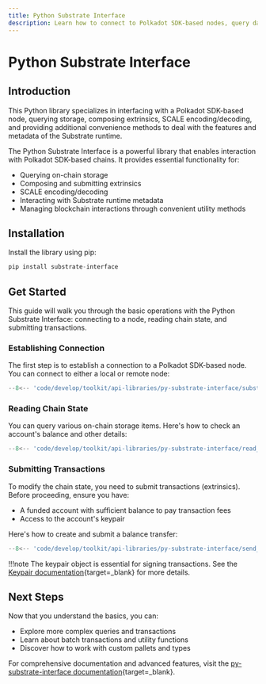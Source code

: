 ```yaml
---
title: Python Substrate Interface
description: Learn how to connect to Polkadot SDK-based nodes, query data, submit transactions, and manage blockchain interactions using the Python Substrate Interface.
---
```


# Python Substrate Interface

## Introduction

This Python library specializes in interfacing with a Polkadot SDK-based node, querying storage, composing extrinsics, SCALE encoding/decoding, and providing additional convenience methods to deal with the features and metadata of the Substrate runtime.

The Python Substrate Interface is a powerful library that enables interaction with Polkadot SDK-based chains. It provides essential functionality for:

- Querying on-chain storage
- Composing and submitting extrinsics
- SCALE encoding/decoding
- Interacting with Substrate runtime metadata
- Managing blockchain interactions through convenient utility methods

## Installation

Install the library using pip:

```py
pip install substrate-interface
```

## Get Started

This guide will walk you through the basic operations with the Python Substrate Interface: connecting to a node, reading chain state, and submitting transactions.

### Establishing Connection

The first step is to establish a connection to a Polkadot SDK-based node. You can connect to either a local or remote node:

```py
--8<-- 'code/develop/toolkit/api-libraries/py-substrate-interface/substrate_interface.py'
```

### Reading Chain State

You can query various on-chain storage items. Here's how to check an account's balance and other details:

```py
--8<-- 'code/develop/toolkit/api-libraries/py-substrate-interface/read_state.py'
```

### Submitting Transactions

To modify the chain state, you need to submit transactions (extrinsics). Before proceeding, ensure you have:

- A funded account with sufficient balance to pay transaction fees
- Access to the account's keypair

Here's how to create and submit a balance transfer:

```py
--8<-- 'code/develop/toolkit/api-libraries/py-substrate-interface/send_tx.py'
```

!!!note
    The keypair object is essential for signing transactions. See the [Keypair documentation](https://polkascan.github.io/py-substrate-interface/usage/keypair-creation-and-signing/){target=\_blank} for more details.

## Next Steps

Now that you understand the basics, you can:

- Explore more complex queries and transactions
- Learn about batch transactions and utility functions
- Discover how to work with custom pallets and types

For comprehensive documentation and advanced features, visit the [py-substrate-interface documentation](https://polkascan.github.io/py-substrate-interface/){target=\_blank}.